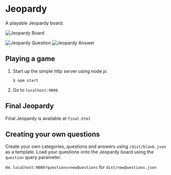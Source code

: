 # Jeopardy

A playable Jeopardy board.

![Jeopardy Board](https://raw.githubusercontent.com/jesseoverright/jeopardy/master/img/jeopardy-board.png)

![Jeopardy Question](https://raw.githubusercontent.com/jesseoverright/jeopardy/master/img/question-example.jpg) ![Jeopardy Answer](https://raw.githubusercontent.com/jesseoverright/jeopardy/master/img/answer-example.jpg)


## Playing a game

1. Start up the simple http server using node.js

    `$ npm start`

2. Go to `localhost:9000`

## Final Jeopardy

Final Jeopardy is available at `final.html`

## Creating your own questions

Create your own categories, questions and answers using  `/dist/blank.json` as a template. Load your questions onto the Jeopardy board using the `question` query parameter.

ex. `localhost:9000?questions=newQuestions` for `dist/newQuestions.json`
